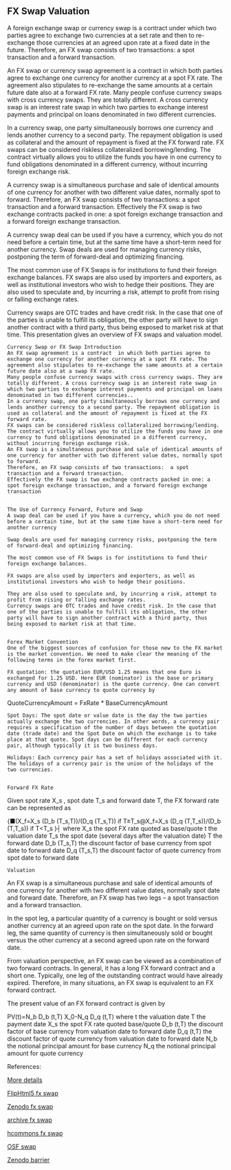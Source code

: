 ## FX Swap Valuation
   
A foreign exchange swap or currency swap is a contract under which two parties agree to exchange two currencies at a set rate and then to re-exchange those currencies at an agreed upon rate at a fixed date in the future.  Therefore, an FX swap consists of two transactions:  a spot transaction and a forward transaction. 

An FX swap or currency swap agreement is a contract  in which both parties agree to exchange one currency for another currency at a spot FX rate. The agreement also stipulates to re-exchange the same amounts at a certain future date also at a forward FX rate. Many people confuse currency swaps with cross currency swaps. They are totally different. A cross currency swap is an interest rate swap in which two parties to exchange interest payments and principal on loans denominated in two different currencies. 

In a currency swap, one party simultaneously borrows one currency and lends another currency to a second party. The repayment obligation is used as collateral and the amount of repayment is fixed at the FX forward rate. FX swaps can be considered riskless collateralized borrowing/lending. The contract virtually allows you to utilize the funds you have in one currency to fund obligations denominated in a different currency, without incurring foreign exchange risk.

A currency swap is a simultaneous purchase and sale of identical amounts of one currency for another with two different value dates, normally spot to forward. Therefore, an FX swap consists of two transactions:  a spot transaction and a forward transaction. Effectively the FX swap is two exchange contracts packed in one: a spot foreign exchange transaction and a forward foreign exchange transaction.

A currency swap deal can be used if you have a currency, which you do not need before a certain time, but at the same time have a short-term need for another currency. Swap deals are used for managing currency risks, postponing the term of forward-deal and optimizing financing.

The most common use of FX Swaps is for institutions to fund their foreign exchange balances. FX swaps are also used by importers and exporters, as well as institutional investors who wish to hedge their positions. They are also used to speculate and, by incurring a risk, attempt to profit from rising or falling exchange rates.

Currency swaps are OTC trades and have credit risk. In the case that one of the parties is unable to fulfill its obligation, the other party will have to sign another contract with a third party, thus being exposed to market risk at that time. This presentation gives an overview of FX swaps and valuation model. 

	Currency Swap or FX Swap Introduction
	An FX swap agreement is a contract  in which both parties agree to exchange one currency for another currency at a spot FX rate. The agreement also stipulates to re-exchange the same amounts at a certain future date also at a swap FX rate.
	Many people confuse currency swaps with cross currency swaps. They are totally different. A cross currency swap is an interest rate swap in which two parties to exchange interest payments and principal on loans denominated in two different currencies..
	In a currency swap, one party simultaneously borrows one currency and lends another currency to a second party. The repayment obligation is used as collateral and the amount of repayment is fixed at the FX forward rate. 
	FX swaps can be considered riskless collateralized borrowing/lending. The contract virtually allows you to utilize the funds you have in one currency to fund obligations denominated in a different currency, without incurring foreign exchange risk. 
	An FX swap is a simultaneous purchase and sale of identical amounts of one currency for another with two different value dates, normally spot to forward. 
	Therefore, an FX swap consists of two transactions:  a spot transaction and a forward transaction.
	Effectively the FX swap is two exchange contracts packed in one: a spot foreign exchange transaction, and a forward foreign exchange transaction


	The Use of Currency Forward, Future and Swap
	A swap deal can be used if you have a currency, which you do not need before a certain time, but at the same time have a short-term need for another currency 

	Swap deals are used for managing currency risks, postponing the term of forward-deal and optimizing financing.

	The most common use of FX Swaps is for institutions to fund their foreign exchange balances. 

	FX swaps are also used by importers and exporters, as well as institutional investors who wish to hedge their positions. 

	They are also used to speculate and, by incurring a risk, attempt to profit from rising or falling exchange rates.
	Currency swaps are OTC trades and have credit risk. In the case that one of the parties is unable to fulfill its obligation, the other party will have to sign another contract with a third party, thus being exposed to market risk at that time.


	Forex Market Convention
	One of the biggest sources of confusion for those new to the FX market is the market convention. We need to make clear the meaning of the following terms in the forex market first.

	FX quotation: the quotation EUR/USD 1.25 means that one Euro is exchanged for 1.25 USD. Here EUR (nominator) is the base or primary currency and USD (denominator) is the quote currency. One can convert any amount of base currency to quote currency by
QuoteCurrencyAmount = FxRate * BaseCurrencyAmount

	Spot Days: The spot date or value date is the day the two parties actually exchange the two currencies. In other words, a currency pair requires a specification of the number of days between the quotation date (trade date) and the Spot Date on which the exchange is to take place at that quote. Spot days can be different for each currency pair, although typically it is two business days.

	Holidays: Each currency pair has a set of holidays associated with it. The holidays of a currency pair is the union of the holidays of the two currencies.


	Forward FX Rate
Given spot rate X_s , spot date T_s and forward date T, the FX forward rate can be represented as


{■(X_f=X_s  (D_b (T_s,T))/(D_q (T_s,T))                 if  T≥T_s@X_f=X_s  (D_q (T,T_s))/(D_b (T,T_s))                 if  T<T_s )┤
where
	X_s  	the spot FX rate quoted as base/quote
	t 	the valuation date
	T_s 	the spot date (several days after the valuation date)
	T 	the forward date
	D_b (T_s,T) 	the discount factor of base currency from spot date to forward date
	D_q (T_s,T) 	the discount factor of quote currency from spot date to forward date


	

	Valuation

An FX swap is a simultaneous purchase and sale of identical amounts of one currency for another with two different value dates, normally spot date and forward date. Therefore, an FX swap has two legs – a spot transaction and a forward transaction.

In the spot leg, a particular quantity of a currency is bought or sold versus another currency at an agreed upon rate on the spot date. In the forward leg, the same quantity of currency is then simultaneously sold or bought versus the other currency at a second agreed upon rate on the forward date.

From valuation perspective, an FX swap can be viewed as a combination of two forward contracts. In general, it has a long FX forward contract and a short one. Typically, one leg of the outstanding contract would have already expired. Therefore, in many situations, an FX swap is equivalent to an FX forward contract.


The present value of an FX forward contract is given by

PV(t)=N_b D_b (t,T) X_0-N_q D_q (t,T)
where
	t 	the valuation date
	T 	the payment date
	X_s 	the spot FX rate quoted base/quote
	D_b (t,T) 	the discount factor of base currency from valuation date to forward date
	D_q (t,T) 	the discount factor of quote currency from valuation date to forward date
	N_b 	the notional principal amount for base currency
	N_q 	the notional principal amount for quote currency




References:
  
[More details](./FxSwap-23.pdf)
   
[FlipHtml5 fx swap](https://fliphtml5.com/download/download-pdf-file.php?str=x0DZh9GTud3bENXamIzMwATN5ITPkl0av9mY)
   
[Zenodo fx swap](https://zenodo.org/record/3990518/files/FxSwap-23.pdf)
   
[archive fx swap](https://ia804500.us.archive.org/24/items/fx-swap-23/FxSwap-archive.pdf)
   
[hcommons fx swap](https://hcommons.org/deposits/download/hc:43228/CONTENT/fxswap-23.pdf)
   
[OSF swap](https://osf.io/vuyzn/download)

[Zenodo barrier](https://zenodo.org/record/6539852#.YpDum6gpDq4)



   
   